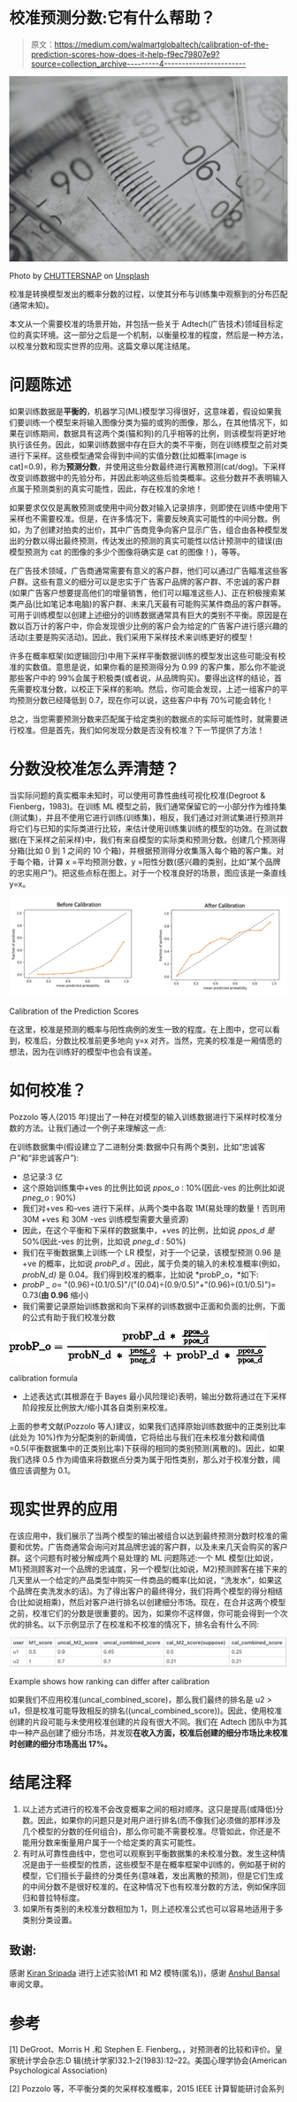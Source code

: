# 校准预测分数:它有什么帮助？

> 原文：<https://medium.com/walmartglobaltech/calibration-of-the-prediction-scores-how-does-it-help-f9ec79807e9?source=collection_archive---------4----------------------->

![](img/4575136c6bc6587f48d0294b1ab33974.png)

Photo by [CHUTTERSNAP](https://unsplash.com/@chuttersnap?utm_source=medium&utm_medium=referral) on [Unsplash](https://unsplash.com?utm_source=medium&utm_medium=referral)

校准是转换模型发出的概率分数的过程，以使其分布与训练集中观察到的分布匹配(通常未知)。

本文从一个需要校准的场景开始，并包括一些关于 Adtech(广告技术)领域目标定位的真实环境。这一部分之后是一个机制，以衡量校准的程度，然后是一种方法，以校准分数和现实世界的应用。这篇文章以尾注结尾。

# 问题陈述

如果训练数据是**平衡的**，机器学习(ML)模型学习得很好，这意味着，假设如果我们要训练一个模型来将输入图像分类为猫的或狗的图像，那么，在其他情况下，如果在训练期间，数据具有这两个类(猫和狗)的几乎相等的比例，则该模型将更好地执行该任务。因此，如果训练数据中存在巨大的类不平衡，则在训练模型之前对类进行下采样。这些模型通常会得到中间的实值分数(比如概率[image is cat]=0.9)，称为**预测分数**，并使用这些分数最终进行离散预测(cat/dog)。下采样改变训练数据中的先验分布，并因此影响这些后验类概率。这些分数并不表明输入点属于预测类别的真实可能性，因此，存在校准的余地！

如果要求仅仅是离散预测或使用中间分数对输入记录排序，则即使在训练中使用下采样也不需要校准。但是，在许多情况下，需要反映真实可能性的中间分数。例如，为了创建对拍卖的出价，其中广告商竞争向客户显示广告，组合由各种模型发出的分数以得出最终预测，传达发出的预测的真实可能性以估计预测中的错误(由模型预测为 cat 的图像的多少个图像将确实是 cat 的图像！)，等等。

在广告技术领域，广告商通常需要有意义的客户群，他们可以通过广告瞄准这些客户群。这些有意义的细分可以是忠实于广告客户品牌的客户群、不忠诚的客户群(如果广告客户想要提高他们的增量销售，他们可以瞄准这些人)、正在积极搜索某类产品(比如笔记本电脑)的客户群、未来几天最有可能购买某件商品的客户群等。可用于训练模型以创建上述细分的训练数据通常具有巨大的类别不平衡。原因是在数以百万计的客户中，你会发现很少比例的客户会为给定的广告客户进行感兴趣的活动(主要是购买活动)。因此，我们采用下采样技术来训练更好的模型！

许多在概率框架(如逻辑回归)中用下采样平衡数据训练的模型发出这些可能没有校准的实数值。意思是说，如果你看的是预测得分为 0.99 的客户集，那么你不能说那些客户中的 99%会属于积极类(或者说，从品牌购买)。要得出这样的结论，首先需要校准分数，以校正下采样的影响。然后，你可能会发现，上述一组客户的平均预测分数已经降低到 0.7，现在你可以说，这些客户中有 70%可能会转化！

总之，当您需要预测分数来匹配属于给定类别的数据点的实际可能性时，就需要进行校准。但是首先，我们如何发现分数是否没有校准？下一节提供了方法！

# 分数没校准怎么弄清楚？

当实际问题的真实概率未知时，可以使用可靠性曲线可视化校准(Degroot & Fienberg，1983)。在训练 ML 模型之前，我们通常保留它的一小部分作为维持集(测试集)，并且不使用它进行训练(训练集)，相反，我们通过对测试集进行预测并将它们与已知的实际类进行比较，来估计使用训练集训练的模型的功效。在测试数据(在下采样之前采样)中，我们有来自模型的实际类和预测分数。创建几个预测得分箱(比如 0 到 1 之间的 10 个箱)，并根据预测得分收集落入每个箱的客户集。对于每个箱，计算 x =平均预测分数，y =阳性分数(感兴趣的类别，比如“某个品牌的忠实用户”)。把这些点标在图上。对于一个校准良好的场景，图应该是一条直线 y=x。

![](img/7d5d13fe732d93ee97941968c2759ca5.png)

Calibration of the Prediction Scores

在这里，校准是预测的概率与阳性病例的发生一致的程度。在上图中，您可以看到，校准后，分数比校准前更多地向 y=x 对齐。当然，完美的校准是一厢情愿的想法，因为在训练好的模型中也会有误差。

# 如何校准？

Pozzolo 等人(2015 年)提出了一种在对模型的输入训练数据进行下采样时校准分数的方法。让我们通过一个例子来理解这一点:

在训练数据集中(假设建立了二进制分类:数据中只有两个类别，比如“忠诚客户”和“非忠诚客户”):

*   总记录:3 亿
*   这个原始训练集中+ves 的比例比如说 *ppos_o* : 10%(因此-ves 的比例比如说 *pneg_o* : 90%)
*   我们对+ves 和–ves 进行下采样，从两个类中各取 1M(易处理的数量！否则用 30M +ves 和 30M -ves 训练模型需要大量资源)
*   因此，在这个平衡和下采样的数据集中，+ves 的比例，比如说 *ppos_d 是* 50%(因此-ves 的比例，比如说 *pneg_d* : 50%)
*   我们在平衡数据集上训练一个 LR 模型，对于一个记录，该模型预测 0.96 是+ve 的概率，比如说 *probP_d* 。因此，属于负类的输入的未校准概率(例如， *probN_d)* 是 0.04。我们得到校准的概率，比如说 *probP_o，*如下:
*   *probP _ o*= "(0.96)÷(0.1/0.5)"/("(0.04)÷(0.9/0.5)"+"(0.96)÷(0.1/0.5)")= 0.73(**由 0.96** 缩小)
*   我们需要记录原始训练数据和向下采样的训练数据中正面和负面的比例，下面的公式有助于我们校准分数

![](img/66901e354f187f30d4e8d0728ccafda3.png)

calibration formula

*   上述表达式(其根源在于 Bayes 最小风险理论)表明，输出分数将通过在下采样阶段按反比例放大/缩小其各自类别来校准。

上面的参考文献(Pozzolo 等人)建议，如果我们选择原始训练数据中的正类别比率(此处为 10%)作为分配类别的新阈值，它将给出与我们在未校准分数和阈值=0.5(平衡数据集中的正类别比率)下获得的相同的类别预测(离散的)。因此，如果我们选择 0.5 作为阈值来将数据点分类为属于阳性类别，那么对于校准分数，阈值应该调整为 0.1。

# 现实世界的应用

在该应用中，我们展示了当两个模型的输出被组合以达到最终预测分数时校准的需要和优势。广告商通常会询问对其品牌忠诚的客户群，以及未来几天会购买的客户群。这个问题有时被分解成两个易处理的 ML 问题陈述:一个 ML 模型(比如说，M1)预测顾客对一个品牌的忠诚度，另一个模型(比如说，M2)预测顾客在接下来的几天里从一个给定的产品类型中购买一件商品的概率(比如说，“洗发水”，如果这个品牌在卖洗发水的话)。为了得出客户的最终得分，我们将两个模型的得分相结合(比如说相乘)，然后对客户进行排名以创建细分市场。现在，在合并这两个模型之前，校准它们的分数是很重要的。因为，如果你不这样做，你可能会得到一个次优的排名。以下示例显示了在校准和不校准的情况下，排名会有什么不同:

![](img/801180c0fc662b7a42841a4612af1221.png)

Example shows how ranking can differ after calibration

如果我们不应用校准(uncal_combined_score)，那么我们最终的排名是 u2 > u1，但是校准可能导致相反的排名((uncal_combined_score))。因此，使用校准创建的片段可能与未使用校准创建的片段有很大不同。我们在 Adtech 团队中为其中一种产品创建了细分市场，并发现**在收入方面，校准后创建的细分市场比未校准时创建的细分市场高出 17%。**

# **结尾注释**

1.  以上述方式进行的校准不会改变概率之间的相对顺序。这只是提高(或降低)分数。因此，如果你的问题只是对用户进行排名(而不像我们必须做的那样涉及几个模型的分数的任何组合)，那么你可能不需要校准。尽管如此，你还是不能用分数来衡量用户属于一个给定类的真实可能性。
2.  有时从可靠性曲线中，您也可以观察到平衡数据集的未校准分数。发生这种情况是由于一些模型的性质，这些模型不是在概率框架中训练的，例如基于树的模型，它们擅长于最终的分类任务(意味着，发出离散的预测)，但是它们生成的中间分数不是很好校准的。在这种情况下也有校准分数的方法，例如保序回归和普拉特标度。
3.  如果所有类别的未校准分数相加为 1，则上述校准公式也可以容易地适用于多类别分类设置。

## 致谢:

感谢 [Kiran Sripada](https://www.linkedin.com/in/kiran-sripada-5a35b1a5/) 进行上述实验(M1 和 M2 模特(匿名))，感谢 [Anshul Bansal](https://www.linkedin.com/in/anshul-bansal-3027461b/) 审阅文章。

# 参考

[1] DeGroot、Morris H .和 Stephen E. Fienberg。，对预测者的比较和评价。皇家统计学会杂志:D 辑(统计学家)32.1–2(1983):12–22。美国心理学协会(American Psychological Association)

[2] Pozzolo 等，不平衡分类的欠采样校准概率，2015 IEEE 计算智能研讨会系列